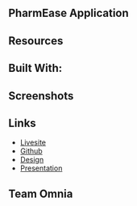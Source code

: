 ## PharmEase Application


## Resources

## Built With:

## Screenshots

## Links
- [Livesite]()
- [Github]()
- [Design]()
- [Presentation]()

## Team Omnia